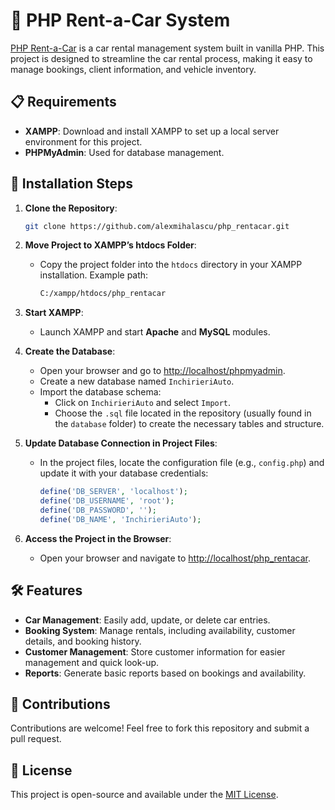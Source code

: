 
# 🚗 PHP Rent-a-Car System

[PHP Rent-a-Car](https://github.com/alexmihalascu/php_rentacar) is a car rental management system built in vanilla PHP. This project is designed to streamline the car rental process, making it easy to manage bookings, client information, and vehicle inventory.

## 📋 Requirements

- **XAMPP**: Download and install XAMPP to set up a local server environment for this project.
- **PHPMyAdmin**: Used for database management.

## 🚀 Installation Steps

1. **Clone the Repository**:
   ```bash
   git clone https://github.com/alexmihalascu/php_rentacar.git
   ```

2. **Move Project to XAMPP’s htdocs Folder**:
   - Copy the project folder into the `htdocs` directory in your XAMPP installation. Example path:
     ```bash
     C:/xampp/htdocs/php_rentacar
     ```

3. **Start XAMPP**:
   - Launch XAMPP and start **Apache** and **MySQL** modules.

4. **Create the Database**:
   - Open your browser and go to [http://localhost/phpmyadmin](http://localhost/phpmyadmin).
   - Create a new database named `InchirieriAuto`.
   - Import the database schema:
     - Click on `InchirieriAuto` and select `Import`.
     - Choose the `.sql` file located in the repository (usually found in the `database` folder) to create the necessary tables and structure.

5. **Update Database Connection in Project Files**:
   - In the project files, locate the configuration file (e.g., `config.php`) and update it with your database credentials:
     ```php
     define('DB_SERVER', 'localhost');
     define('DB_USERNAME', 'root');
     define('DB_PASSWORD', '');
     define('DB_NAME', 'InchirieriAuto');
     ```

6. **Access the Project in the Browser**:
   - Open your browser and navigate to [http://localhost/php_rentacar](http://localhost/php_rentacar).

## 🛠️ Features

- **Car Management**: Easily add, update, or delete car entries.
- **Booking System**: Manage rentals, including availability, customer details, and booking history.
- **Customer Management**: Store customer information for easier management and quick look-up.
- **Reports**: Generate basic reports based on bookings and availability.

## 🤝 Contributions

Contributions are welcome! Feel free to fork this repository and submit a pull request.

## 📄 License

This project is open-source and available under the [MIT License](LICENSE).
